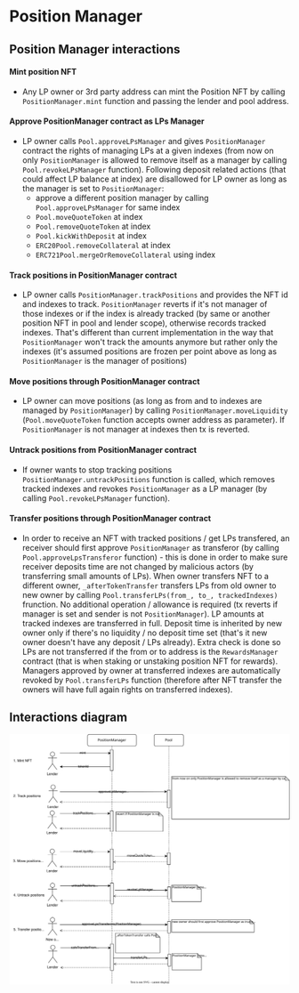 # Position Manager

## Position Manager interactions

#### Mint position NFT
* Any LP owner or 3rd party address can mint the Position NFT by calling `PositionManager.mint` function and passing the lender and pool address.

#### Approve PositionManager contract as LPs Manager
* LP owner calls `Pool.approveLPsManager` and gives `PositionManager` contract the rights of managing LPs at a given indexes (from now on only `PositionManager` is allowed to remove itself as a manager by calling `Pool.revokeLPsManager` function). Following deposit related actions (that could affect LP balance at index) are disallowed for LP owner as long as the manager is set to `PositionManager`:
  - approve a different position manager by calling `Pool.approveLPsManager` for same index
  - `Pool.moveQuoteToken` at index
  - `Pool.removeQuoteToken` at index
  - `Pool.kickWithDeposit` at index
  - `ERC20Pool.removeCollateral` at index
  - `ERC721Pool.mergeOrRemoveCollateral` using index

#### Track positions in PositionManager contract
* LP owner calls `PositionManager.trackPositions` and provides the NFT id and indexes to track. `PositionManager` reverts if it's not manager of those indexes or if the index is already tracked (by same or another position NFT in pool and lender scope), otherwise records tracked indexes. That's different than current implementation in the way that `PositionManager` won't track the amounts anymore but rather only the indexes (it's assumed positions are frozen per point above as long as `PositionManager` is the manager of positions)

#### Move positions through PositionManager contract
* LP owner can move positions (as long as from and to indexes are managed by `PositionManager`) by calling `PositionManager.moveLiquidity` (`Pool.moveQuoteToken` function accepts owner address as parameter). If `PositionManager` is not manager at indexes then tx is reverted.

#### Untrack positions from PositionManager contract
* If owner wants to stop tracking positions `PositionManager.untrackPositions` function is called, which removes tracked indexes and revokes `PositionManager` as a LP manager (by calling `Pool.revokeLPsManager` function).

#### Transfer positions through PositionManager contract
* In order to receive an NFT with tracked positions / get LPs transfered, an receiver should first approve `PositionManager` as transferor (by calling `Pool.approveLpsTransferor` function) - this is done in order to make sure receiver deposits time are not changed by malicious actors (by transferring small amounts of LPs). When owner transfers NFT to a different owner, `_afterTokenTransfer` transfers LPs from old owner to new owner by calling `Pool.transferLPs(from_, to_, trackedIndexes)` frunction. No additional operation / allowance is required (tx reverts if manager is set and sender is not `PositionManager`). LP amounts at tracked indexes are transferred in full.
Deposit time is inherited by new owner only if there's no liquidity / no deposit time set (that's it new owner doesn't have any deposit / LPs already). Extra check is done so LPs are not transferred if the from or to address is the `RewardsManager` contract (that is when staking or unstaking position NFT for rewards).
Managers approved by owner at transferred indexes are automatically revoked by `Pool.transferLPs` function (therefore after NFT transfer the owners will have full again rights on transferred indexes).

## Interactions diagram
![Alt text](./svg/positionManager.svg)

